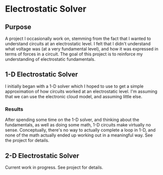 # Electrostatic Solver
## Purpose
A project I occasionally work on, stemming from the fact that I wanted to understand circuits at an electrostatic level. I felt that I didn't understand what voltage was (at a very fundamental level), and how it was expressed in terms of forces in a circuit. The goal of this project is to reinforce my understanding of electrostatic fundamentals.

## 1-D Electrostatic Solver
I initially began with a 1-D solver which I hoped to use to get a simple approximation of how circuits worked at an electrostatic level. I'm assuming that we can use the electronic cloud model, and assuming little else.

### Results
After spending some time on the 1-D solver, and thinking about the fundamentals, as well as doing some math, 1-D circuits make virtually no sense. Conceptually, there's no way to actually complete a loop in 1-D, and none of the math actually ended up working out in a meaningful way. See the project for details.

## 2-D Electrostatic Solver
Current work in progress. See project for details.
